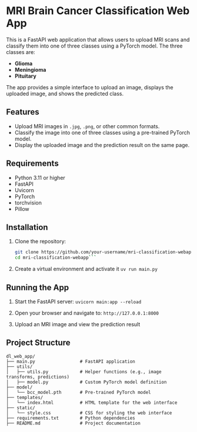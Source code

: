 # MRI Brain Cancer Classification Web App

This is a FastAPI web application that allows users to upload MRI scans and classify them into one of three classes using a PyTorch model. The three classes are:
- **Glioma**
- **Meningioma**
- **Pituitary**

The app provides a simple interface to upload an image, displays the uploaded image, and shows the predicted class.

## Features
- Upload MRI images in `.jpg`, `.png`, or other common formats.
- Classify the image into one of three classes using a pre-trained PyTorch model.
- Display the uploaded image and the prediction result on the same page.

## Requirements
- Python 3.11 or higher
- FastAPI
- Uvicorn
- PyTorch
- torchvision
- Pillow

## Installation
1. Clone the repository:
   ```bash
   git clone https://github.com/your-username/mri-classification-webapp.git
   cd mri-classification-webapp```

2. Create a virtual environment and activate it
```uv run main.py```

## Running the App
1. Start the FastAPI server:
`uvicorn main:app --reload`

2. Open your browser and navigate to:
`http://127.0.0.1:8000`

3. Upload an MRI image and view the prediction result

## Project Structure
```
dl_web_app/
├── main.py                 # FastAPI application
├── utils/
│   ├── utils.py            # Helper functions (e.g., image transforms, predictions)
│   ├── model.py            # Custom PyTorch model definition
├── model/
│   └── bcc_model.pth       # Pre-trained PyTorch model
├── templates/
│   └── index.html          # HTML template for the web interface
├── static/
│   └── style.css           # CSS for styling the web interface
├── requirements.txt        # Python dependencies
├── README.md               # Project documentation
```